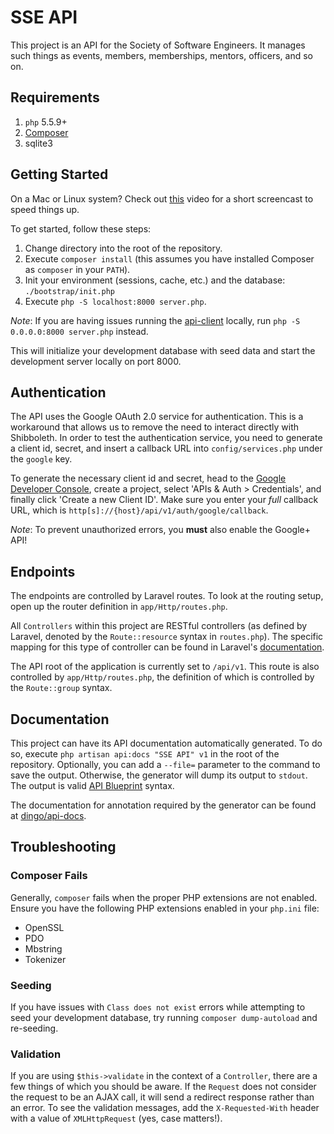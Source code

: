 # SSE API

This project is an API for the Society of Software Engineers. It manages such
things as events, members, memberships, mentors, officers, and so on.

## Requirements

1. `php` 5.5.9+
1. [Composer](http://getcomposer.org)
1. sqlite3

## Getting Started

On a Mac or Linux system? Check out [this](https://youtu.be/iF3erw9RVlg) video for a short screencast to speed things up.

To get started, follow these steps:

1. Change directory into the root of the repository.
1. Execute `composer install` (this assumes you have installed Composer as `composer` in your `PATH`).
1. Init your environment (sessions, cache, etc.) and the database: `./bootstrap/init.php`
1. Execute `php -S localhost:8000 server.php`.

_Note_: If you are having issues running the [api-client][api-client] locally, run `php -S 0.0.0.0:8000 server.php` instead.

This will initialize your development database with seed data and start the
development server locally on port 8000.

## Authentication

The API uses the Google OAuth 2.0 service for authentication. This is a workaround
that allows us to remove the need to interact directly with Shibboleth. In order to
test the authentication service, you need to generate a client id, secret, and insert
a callback URL into `config/services.php` under the `google` key.

To generate the necessary client id and secret, head to the [Google Developer Console](https://console.developers.google.com/project), create a project, select 'APIs & Auth > Credentials', and
finally click 'Create a new Client ID'. Make sure you enter your *full* callback URL,
which is `http[s]://{host}/api/v1/auth/google/callback`.

*Note*: To prevent unauthorized errors, you **must** also enable the Google+ API!

## Endpoints

The endpoints are controlled by Laravel routes. To look at the routing setup,
open up the router definition in `app/Http/routes.php`.

All `Controllers` within this project are RESTful controllers (as defined by
Laravel, denoted by the `Route::resource` syntax in `routes.php`). The specific
mapping for this type of controller can be found in Laravel's [documentation](http://laravel.com/docs/5.1/controllers#restful-resource-controllers).

The API root of the application is currently set to `/api/v1`. This route is
also controlled by `app/Http/routes.php`, the definition of which is controlled
by the `Route::group` syntax.

## Documentation

This project can have its API documentation automatically generated. To do so,
execute `php artisan api:docs "SSE API" v1` in the root of the repository.
Optionally, you can add a `--file=` parameter to the command to save the output.
Otherwise, the generator will dump its output to `stdout`. The output is valid
[API Blueprint](https://apiblueprint.org/) syntax.

The documentation for annotation required by the generator can be found at
[dingo/api-docs](https://github.com/dingo/api-docs/blob/master/API%20Blueprint%20Documentation.md).

## Troubleshooting

### Composer Fails

Generally, `composer` fails when the proper PHP extensions are not enabled.
Ensure you have the following PHP extensions enabled in your `php.ini` file:

* OpenSSL
* PDO
* Mbstring
* Tokenizer

### Seeding

If you have issues with `Class does not exist` errors while attempting to seed
your development database, try running `composer dump-autoload` and re-seeding.

### Validation

If you are using `$this->validate` in the context of a `Controller`, there are
a few things of which you should be aware. If the `Request` does not consider
the request to be an AJAX call, it will send a redirect response rather than
an error. To see the validation messages, add the `X-Requested-With` header with
a value of `XMLHttpRequest` (yes, case matters!).

[api-client]: https://github.com/rit-sse/api-client
